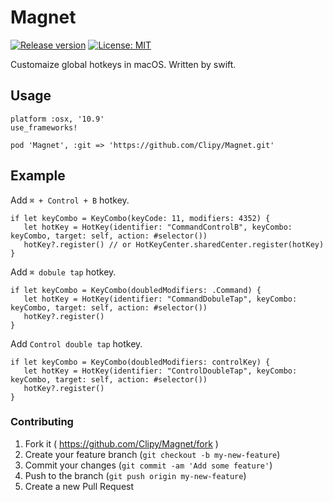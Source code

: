 # Magnet
[![Release version](https://img.shields.io/github/release/Clipy/Magnet.svg)]()
[![License: MIT](https://img.shields.io/github/license/Clipy/Magnet.svg)](https://github.com/Clipy/Magnet/blob/master/LICENSE)

Customaize global hotkeys in macOS. Written by swift.

## Usage
```
platform :osx, '10.9'
use_frameworks!

pod 'Magnet', :git => 'https://github.com/Clipy/Magnet.git'
```

## Example
Add `⌘ + Control + B` hotkey.
```
if let keyCombo = KeyCombo(keyCode: 11, modifiers: 4352) {
   let hotKey = HotKey(identifier: "CommandControlB", keyCombo: keyCombo, target: self, action: #selector())
   hotKey?.register() // or HotKeyCenter.sharedCenter.register(hotKey)
}
```

Add `⌘ dobule tap` hotkey.
```
if let keyCombo = KeyCombo(doubledModifiers: .Command) {
   let hotKey = HotKey(identifier: "CommandDobuleTap", keyCombo: keyCombo, target: self, action: #selector())
   hotKey?.register()
}
```

Add `Control double tap` hotkey.
```
if let keyCombo = KeyCombo(doubledModifiers: controlKey) {
   let hotKey = HotKey(identifier: "ControlDoubleTap", keyCombo: keyCombo, target: self, action: #selector())
   hotKey?.register()
}
```

### Contributing
1. Fork it ( https://github.com/Clipy/Magnet/fork )
2. Create your feature branch (`git checkout -b my-new-feature`)
3. Commit your changes (`git commit -am 'Add some feature'`)
4. Push to the branch (`git push origin my-new-feature`)
5. Create a new Pull Request

